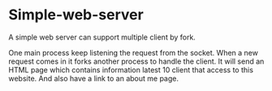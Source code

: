 # Simple-web-server
A simple web server can support multiple client by fork.

One main process keep listening the request from the socket. When a new request comes in it forks another process to handle the client.
It will send an HTML page which contains information latest 10 client that access to this website. And also have a link to an about me page.
